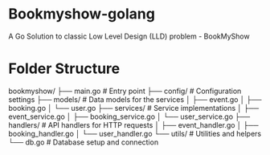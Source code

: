 # Bookmyshow-golang
A Go Solution to classic Low Level Design (LLD) problem - BookMyShow


# Folder Structure

bookmyshow/
├── main.go                 # Entry point
├── config/                 # Configuration settings
├── models/                 # Data models for the services
│   ├── event.go
│   ├── booking.go
│   └── user.go
├── services/               # Service implementations
│   ├── event_service.go
│   ├── booking_service.go
│   └── user_service.go
├── handlers/               # API handlers for HTTP requests
│   ├── event_handler.go
│   ├── booking_handler.go
│   └── user_handler.go
└── utils/                  # Utilities and helpers
└── db.go               # Database setup and connection

